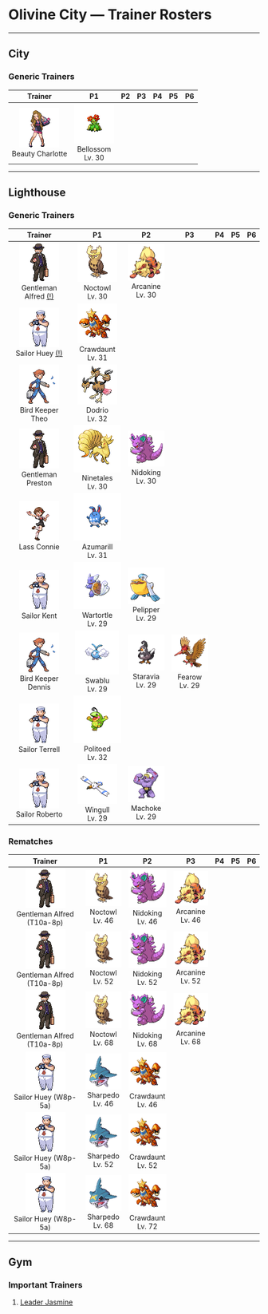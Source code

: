 # Olivine City — Trainer Rosters

---

## City


### Generic Trainers

| Trainer | P1 | P2 | P3 | P4 | P5 | P6 |
|:-------:|:--:|:--:|:--:|:--:|:--:|:--:|
| ![Beauty Charlotte](../../assets/trainers/beauty.png "Beauty Charlotte")<br>Beauty Charlotte | ![Bellossom](../../assets/sprites/bellossom/front.gif "Bellossom")<br>Bellossom<br>Lv. 30 |


---

## Lighthouse


### Generic Trainers

| Trainer | P1 | P2 | P3 | P4 | P5 | P6 |
|:-------:|:--:|:--:|:--:|:--:|:--:|:--:|
| ![Gentleman Alfred (!)](../../assets/trainers/gentleman.png "Gentleman Alfred (!)")<br>Gentleman Alfred [(!)](#rematches) | ![Noctowl](../../assets/sprites/noctowl/front.gif "Noctowl")<br>Noctowl<br>Lv. 30 | ![Arcanine](../../assets/sprites/arcanine/front.gif "Arcanine")<br>Arcanine<br>Lv. 30 |
| ![Sailor Huey (!)](../../assets/trainers/sailor.png "Sailor Huey (!)")<br>Sailor Huey [(!)](#rematches) | ![Crawdaunt](../../assets/sprites/crawdaunt/front.gif "Crawdaunt")<br>Crawdaunt<br>Lv. 31 |
| ![Bird Keeper Theo](../../assets/trainers/bird_keeper.png "Bird Keeper Theo")<br>Bird Keeper Theo | ![Dodrio](../../assets/sprites/dodrio/front.gif "Dodrio")<br>Dodrio<br>Lv. 32 |
| ![Gentleman Preston](../../assets/trainers/gentleman.png "Gentleman Preston")<br>Gentleman Preston | ![Ninetales](../../assets/sprites/ninetales/front.gif "Ninetales")<br>Ninetales<br>Lv. 30 | ![Nidoking](../../assets/sprites/nidoking/front.gif "Nidoking")<br>Nidoking<br>Lv. 30 |
| ![Lass Connie](../../assets/trainers/lass.png "Lass Connie")<br>Lass Connie | ![Azumarill](../../assets/sprites/azumarill/front.gif "Azumarill")<br>Azumarill<br>Lv. 31 |
| ![Sailor Kent](../../assets/trainers/sailor.png "Sailor Kent")<br>Sailor Kent | ![Wartortle](../../assets/sprites/wartortle/front.gif "Wartortle")<br>Wartortle<br>Lv. 29 | ![Pelipper](../../assets/sprites/pelipper/front.gif "Pelipper")<br>Pelipper<br>Lv. 29 |
| ![Bird Keeper Dennis](../../assets/trainers/bird_keeper.png "Bird Keeper Dennis")<br>Bird Keeper Dennis | ![Swablu](../../assets/sprites/swablu/front.gif "Swablu")<br>Swablu<br>Lv. 29 | ![Staravia](../../assets/sprites/staravia/front.gif "Staravia")<br>Staravia<br>Lv. 29 | ![Fearow](../../assets/sprites/fearow/front.gif "Fearow")<br>Fearow<br>Lv. 29 |
| ![Sailor Terrell](../../assets/trainers/sailor.png "Sailor Terrell")<br>Sailor Terrell | ![Politoed](../../assets/sprites/politoed/front.gif "Politoed")<br>Politoed<br>Lv. 32 |
| ![Sailor Roberto](../../assets/trainers/sailor.png "Sailor Roberto")<br>Sailor Roberto | ![Wingull](../../assets/sprites/wingull/front.gif "Wingull")<br>Wingull<br>Lv. 29 | ![Machoke](../../assets/sprites/machoke/front.gif "Machoke")<br>Machoke<br>Lv. 29 |


### Rematches

| Trainer | P1 | P2 | P3 | P4 | P5 | P6 |
|:-------:|:--:|:--:|:--:|:--:|:--:|:--:|
| ![Gentleman Alfred (T10a-8p)](../../assets/trainers/gentleman.png "Gentleman Alfred (T10a-8p)")<br>Gentleman Alfred (T10a-8p) | ![Noctowl](../../assets/sprites/noctowl/front.gif "Noctowl")<br>Noctowl<br>Lv. 46 | ![Nidoking](../../assets/sprites/nidoking/front.gif "Nidoking")<br>Nidoking<br>Lv. 46 | ![Arcanine](../../assets/sprites/arcanine/front.gif "Arcanine")<br>Arcanine<br>Lv. 46 |
| ![Gentleman Alfred (T10a-8p)](../../assets/trainers/gentleman.png "Gentleman Alfred (T10a-8p)")<br>Gentleman Alfred (T10a-8p) | ![Noctowl](../../assets/sprites/noctowl/front.gif "Noctowl")<br>Noctowl<br>Lv. 52 | ![Nidoking](../../assets/sprites/nidoking/front.gif "Nidoking")<br>Nidoking<br>Lv. 52 | ![Arcanine](../../assets/sprites/arcanine/front.gif "Arcanine")<br>Arcanine<br>Lv. 52 |
| ![Gentleman Alfred (T10a-8p)](../../assets/trainers/gentleman.png "Gentleman Alfred (T10a-8p)")<br>Gentleman Alfred (T10a-8p) | ![Noctowl](../../assets/sprites/noctowl/front.gif "Noctowl")<br>Noctowl<br>Lv. 68 | ![Nidoking](../../assets/sprites/nidoking/front.gif "Nidoking")<br>Nidoking<br>Lv. 68 | ![Arcanine](../../assets/sprites/arcanine/front.gif "Arcanine")<br>Arcanine<br>Lv. 68 |
| ![Sailor Huey (W8p-5a)](../../assets/trainers/sailor.png "Sailor Huey (W8p-5a)")<br>Sailor Huey (W8p-5a) | ![Sharpedo](../../assets/sprites/sharpedo/front.gif "Sharpedo")<br>Sharpedo<br>Lv. 46 | ![Crawdaunt](../../assets/sprites/crawdaunt/front.gif "Crawdaunt")<br>Crawdaunt<br>Lv. 46 |
| ![Sailor Huey (W8p-5a)](../../assets/trainers/sailor.png "Sailor Huey (W8p-5a)")<br>Sailor Huey (W8p-5a) | ![Sharpedo](../../assets/sprites/sharpedo/front.gif "Sharpedo")<br>Sharpedo<br>Lv. 52 | ![Crawdaunt](../../assets/sprites/crawdaunt/front.gif "Crawdaunt")<br>Crawdaunt<br>Lv. 52 |
| ![Sailor Huey (W8p-5a)](../../assets/trainers/sailor.png "Sailor Huey (W8p-5a)")<br>Sailor Huey (W8p-5a) | ![Sharpedo](../../assets/sprites/sharpedo/front.gif "Sharpedo")<br>Sharpedo<br>Lv. 68 | ![Crawdaunt](../../assets/sprites/crawdaunt/front.gif "Crawdaunt")<br>Crawdaunt<br>Lv. 72 |


---

## Gym


### Important Trainers

1. [Leader Jasmine](important_trainers.md#leader-jasmine)
